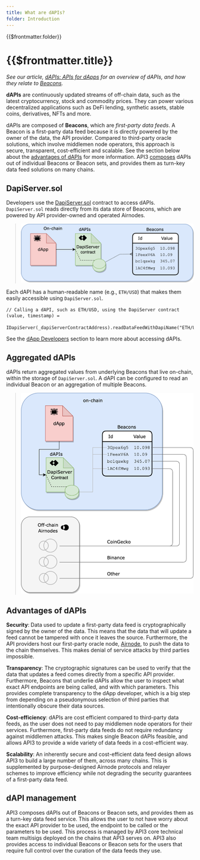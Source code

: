 ```yaml
---
title: What are dAPIs?
folder: Introduction
---
```


<TitleSpan>{{$frontmatter.folder}}</TitleSpan>

# {{$frontmatter.title}}

<VersionWarning/>

<TocHeader />
<TOC class="table-of-contents" :include-level="[2,3]" />

_See our article,
[dAPIs: APIs for dApps](https://medium.com/api3/dapis-apis-for-dapps-53b83f8d2493)
for an overview of dAPIs, and how they relate to
[Beacons](https://medium.com/api3/beacons-building-blocks-for-web3-data-connectivity-df6ad3eb5763)._

**dAPIs** are continuously updated streams of off-chain data, such as the latest
cryptocurrency, stock and commodity prices. They can power various decentralized
applications such as DeFi lending, synthetic assets, stable coins, derivatives,
NFTs and more.

dAPIs are composed of **Beacons**, which are _first-party data feeds_. A Beacon
is a first-party data feed because it is directly powered by the owner of the
data, the API provider. Compared to third-party oracle solutions, which involve
middlemen node operators, this approach is secure, transparent, cost-efficient
and scalable. See the section below about the
[advantages of dAPIs](#advantages-of-dapis) for more information. API3
[composes](#dapi-management) dAPIs out of individual Beacons or Beacon sets, and
provides them as turn-key data feed solutions on many chains.

## DapiServer.sol

Developers use the
[DapiServer.sol](https://github.com/api3dao/airnode-protocol-v1/blob/main/contracts/dapis/DapiServer.sol)
contract to access dAPIs. `DapiServer.sol` reads directly from its data store of
Beacons, which are powered by API provider-owned and operated Airnodes.

> <img src="./assets/images/dapp-beacon.png" width="550px"/>

Each dAPI has a human-readable name (e.g., `ETH/USD`) that makes them easily
accessible using `DapiServer.sol`.

```solidity
// Calling a dAPI, such as ETH/USD, using the DapiServer contract
(value, timestamp) =
  IDapiServer(_dapiServerContractAddress).readDataFeedWithDapiName("ETH/USD");
```

See the [dApp Developers](./developers/) section to learn more about accessing
dAPIs.

## Aggregated dAPIs

dAPIs return aggregated values from underlying Beacons that live on-chain,
within the storage of `DapiServer.sol`. A dAPI can be configured to read an
individual Beacon or an aggregation of multiple Beacons.

> <img src="./assets/images/dapi-beacons.png" width="550px"/>

## Advantages of dAPIs

**Security**: Data used to update a first-party data feed is cryptographically
signed by the owner of the data. This means that the data that will update a
feed cannot be tampered with once it leaves the source. Furthermore, the API
providers host our first-party oracle node, [Airnode](../airnode/), to push the
data to the chain themselves. This makes denial of service attacks by third
parties impossible.

**Transparency**: The cryptographic signatures can be used to verify that the
data that updates a feed comes directly from a specific API provider.
Furthermore, Beacons that underlie dAPIs allow the user to inspect what exact
API endpoints are being called, and with which parameters. This provides
complete transparency to the dApp developer, which is a big step from depending
on a pseudonymous selection of third parties that intentionally obscure their
data sources.

**Cost-efficiency**: dAPIs are cost efficient compared to third-party data
feeds, as the user does not need to pay middlemen node operators for their
services. Furthermore, first-party data feeds do not require redundancy against
middlemen attacks. This makes single Beacon dAPIs feasible, and allows API3 to
provide a wide variety of data feeds in a cost-efficient way.

**Scalability**: An inherently secure and cost-efficient data feed design allows
API3 to build a large number of them, across many chains. This is supplemented
by purpose-designed Airnode protocols and relayer schemes to improve efficiency
while not degrading the security guarantees of a first-party data feed.

## dAPI management

API3 composes dAPIs out of Beacons or Beacon sets, and provides them as a
turn-key data feed service. This allows the user to not have worry about the
exact API provider to be used, the endpoint to be called or the parameters to be
used. This process is managed by API3 core technical team multisigs deployed on
the chains that API3 serves on. API3 also provides access to individual Beacons
or Beacon sets for the users that require full control over the curation of the
data feeds they use.
